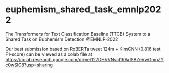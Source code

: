 # euphemism_shared_task_emnlp2022
The Transformers for Text Classification Baseline (TTCB) System to a Shared Task on Euphemism Detection @EMNLP-2022

Our best submission based on RoBERTa tweet 124m + KimCNN (0.816 test F1-score) can be viewed as a colab file at https://colab.research.google.com/drive/127DHVVNvcl1RAdSBZeVwGmpZYc0wSlC8?usp=sharing
